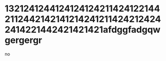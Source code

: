 # 132124124412412412421142412214421124421421412142412114242124242414221442421421421afdggfadgqwgergergr
no
